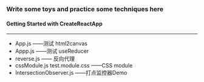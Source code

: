 ### Write some toys and practice some techniques here 
#### Getting Started with CreateReactApp
---
- App.js ——测试 html2canvas 
- Appp.js ——测试 useReducer
- reverse.js —— 反向代理
- cssModule.js test.module.css ——CSS module
- IntersectionObserver.js ——打点监控器Demo